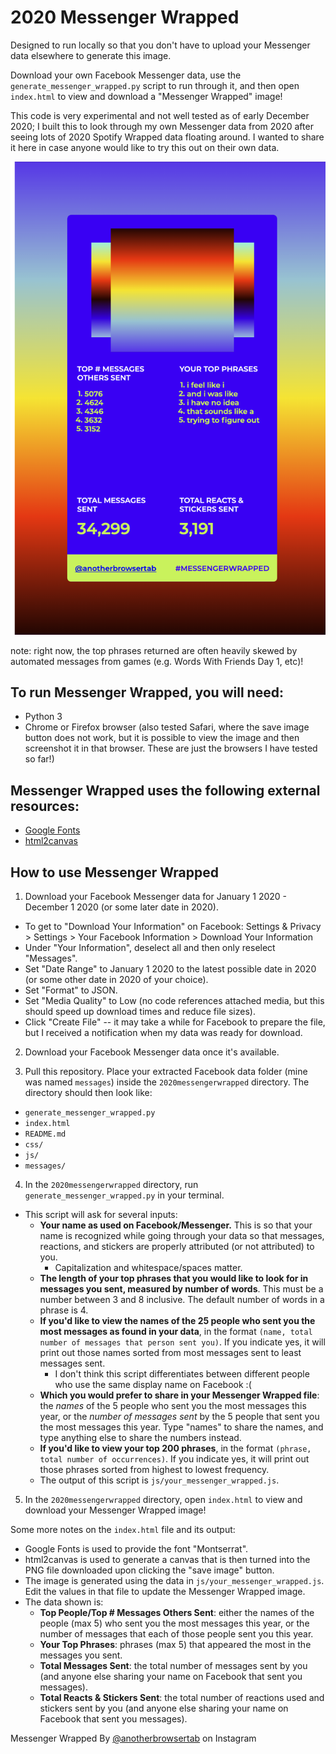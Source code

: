# 2020 Messenger Wrapped

Designed to run locally so that you don't have to upload your Messenger data elsewhere to generate this image.

Download your own Facebook Messenger data, use the `generate_messenger_wrapped.py` script to run through it, and then open `index.html` to view and download a "Messenger Wrapped" image!

This code is very experimental and not well tested as of early December 2020; I built this to look through my own Messenger data from 2020 after seeing lots of 2020 Spotify Wrapped data floating around. I wanted to share it here in case anyone would like to try this out on their own data.

![Example output from Messenger Wrapped](./example_output.png)

note: right now, the top phrases returned are often heavily skewed by automated messages from games (e.g. Words With Friends Day 1, etc)!

## To run Messenger Wrapped, you will need:
- Python 3
- Chrome or Firefox browser (also tested Safari, where the save image button does not work, but it is possible to view the image and then screenshot it in that browser. These are just the browsers I have tested so far!)

## Messenger Wrapped uses the following external resources:
- [Google Fonts](https://fonts.google.com/)
- [html2canvas](https://github.com/niklasvh/html2canvas)

## How to use Messenger Wrapped
1. Download your Facebook Messenger data for January 1 2020 - December 1 2020 (or some later date in 2020).
- To get to "Download Your Information" on Facebook: Settings & Privacy > Settings > Your Facebook Information > Download Your Information
- Under "Your Information", deselect all and then only reselect "Messages". 
- Set "Date Range" to January 1 2020 to the latest possible date in 2020 (or some other date in 2020 of your choice).
- Set "Format" to JSON.
- Set "Media Quality" to Low (no code references attached media, but this should speed up download times and reduce file sizes).
- Click "Create File" -- it may take a while for Facebook to prepare the file, but I received a notification when my data was ready for download.

2. Download your Facebook Messenger data once it's available.

3. Pull this repository. Place your extracted Facebook data folder (mine was named `messages`) inside the `2020messengerwrapped` directory. The directory should then look like:
- `generate_messenger_wrapped.py`
- `index.html`
- `README.md`
- `css/`
- `js/`
- `messages/`

4. In the `2020messengerwrapped` directory, run `generate_messenger_wrapped.py` in your terminal.
- This script will ask for several inputs:
  - **Your name as used on Facebook/Messenger.** This is so that your name is recognized while going through your data so that messages, reactions, and stickers are properly attributed (or not attributed) to you.
    - Capitalization and whitespace/spaces matter.
  - **The length of your top phrases that you would like to look for in messages you sent, measured by number of words**. This must be a number between 3 and 8 inclusive. The default number of words in a phrase is 4.
  - **If you'd like to view the names of the 25 people who sent you the most messages as found in your data**, in the format `(name, total number of messages that person sent you)`. If you indicate yes, it will print out those names sorted from most messages sent to least messages sent.
    - I don't think this script differentiates between different people who use the same display name on Facebook :(
  - **Which you would prefer to share in your Messenger Wrapped file**: the *names* of the 5 people who sent you the most messages this year, or the *number of messages sent* by the 5 people that sent you the most messages this year. Type "names" to share the names, and type anything else to share the numbers instead.
  - **If you'd like to view your top 200 phrases**, in the format `(phrase, total number of occurrences)`. If you indicate yes, it will print out those phrases sorted from highest to lowest frequency.
  - The output of this script is `js/your_messenger_wrapped.js`.

5. In the `2020messengerwrapped` directory, open `index.html` to view and download your Messenger Wrapped image!

Some more notes on the `index.html` file and its output:
- Google Fonts is used to provide the font "Montserrat".
- html2canvas is used to generate a canvas that is then turned into the PNG file downloaded upon clicking the "save image" button.
- The image is generated using the data in `js/your_messenger_wrapped.js`. Edit the values in that file to update the Messenger Wrapped image.
- The data shown is:
  - **Top People/Top # Messages Others Sent**: either the names of the people (max 5) who sent you the most messages this year, or the number of messages that each of those people sent you this year.
  - **Your Top Phrases**: phrases (max 5) that appeared the most in the messages you sent.
  - **Total Messages Sent**: the total number of messages sent by you (and anyone else sharing your name on Facebook that sent you messages).
  - **Total Reacts & Stickers Sent**: the total number of reactions used and stickers sent by you (and anyone else sharing your name on Facebook that sent you messages).

Messenger Wrapped By [@anotherbrowsertab](https://www.instagram.com/anotherbrowsertab/) on Instagram